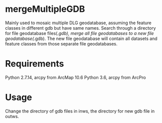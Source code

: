 # mergeMultipleGDB
Mainly used to mosaic multiple DLG geodatabase, assuming the feature classes in different gdb but have same names.
Search through a directory for file geodatabase files(*.gdb), merge all file geodatabases to a new file geodatabase(*.gdb).
The new file geodatabase will contain all datasets and feature classes from those separate file geodatabases.

# Requirements
Python 2.7.14, arcpy from ArcMap 10.6
Python 3.6, arcpy from ArcPro

# Usage
Change the directory of gdb files in inws, the directory for new gdb file in outws.

